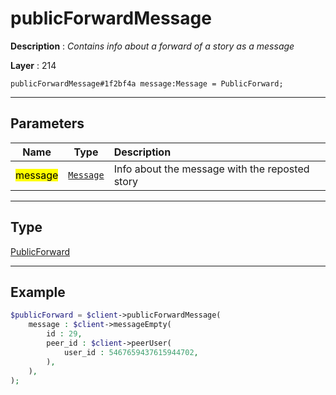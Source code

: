 # publicForwardMessage

**Description** : *Contains info about a forward of a story as a message*

**Layer** : 214

```tl
publicForwardMessage#1f2bf4a message:Message = PublicForward;
```

---

## Parameters

| Name | Type | Description |
| :---: | :---: | :--- |
| <mark>message</mark> | [`Message`](type/Message) | Info about the message with the reposted story |

---

## Type

[PublicForward](type/PublicForward)

---

## Example

```php
$publicForward = $client->publicForwardMessage(
	message : $client->messageEmpty(
		id : 29,
		peer_id : $client->peerUser(
			user_id : 5467659437615944702,
		),
	),
);
```